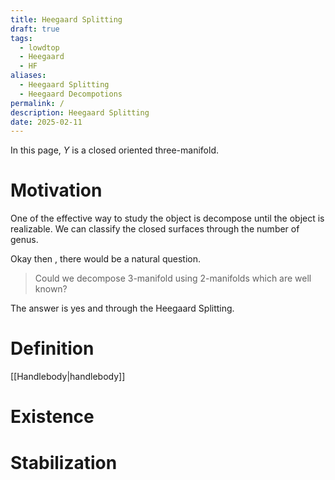 ```yaml
---
title: Heegaard Splitting
draft: true
tags:
  - lowdtop
  - Heegaard
  - HF
aliases:
  - Heegaard Splitting
  - Heegaard Decompotions
permalink: /
description: Heegaard Splitting
date: 2025-02-11
---
```

In this page, $Y$ is a closed oriented three-manifold.

# Motivation
One of the effective way to study the object is decompose until the object is realizable. We can classify the closed surfaces through the number of genus.

Okay then , there would be a natural question. 
> Could we decompose 3-manifold using 2-manifolds which are well known?

The answer is yes and through the Heegaard Splitting.

# Definition
[[Handlebody|handlebody]]

# Existence
# Stabilization


